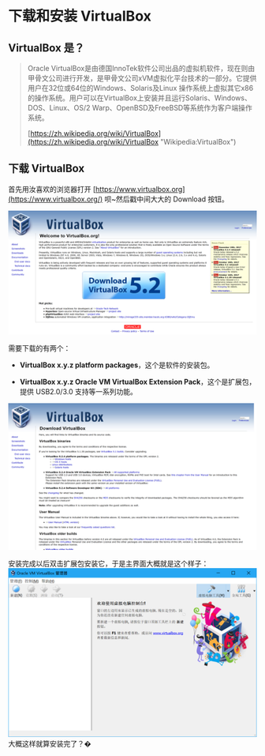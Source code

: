 # 下载和安装 VirtualBox

## VirtualBox 是？

> Oracle VirtualBox是由德国InnoTek软件公司出品的虚拟机软件，现在则由甲骨文公司进行开发，是甲骨文公司xVM虚拟化平台技术的一部分。它提供用户在32位或64位的Windows、Solaris及Linux 操作系统上虚拟其它x86的操作系统。用户可以在VirtualBox上安装并且运行Solaris、Windows、DOS、Linux、OS/2 Warp、OpenBSD及FreeBSD等系统作为客户端操作系统。
>
> [https://zh.wikipedia.org/wiki/VirtualBox](https://zh.wikipedia.org/wiki/VirtualBox "Wikipedia:VirtualBox")

## 下载 VirtualBox

首先用汝喜欢的浏览器打开 [https://www.virtualbox.org](https://www.virtualbox.org/) 呗~然后戳中间大大的 Download 按钮。

![](/assets/virtualbox_web_main.png)

需要下载的有两个：

* **VirtualBox x.y.z platform packages**，这个是软件的安装包。

* **VirtualBox x.y.z Oracle VM VirtualBox Extension Pack**，这个是扩展包，提供 USB2.0/3.0 支持等一系列功能。

![](/assets/virtualbox_web_download.png)

安装完成以后双击扩展包安装它，于是主界面大概就是这个样子：![](/assets/virtualbox_main.png)大概这样就算安装完了？�



